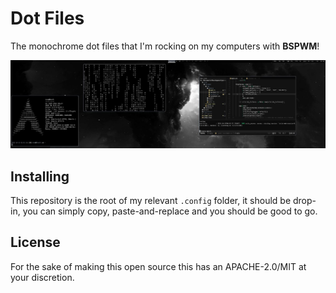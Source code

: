 # Dot Files

The monochrome dot files that I'm rocking on my computers with **BSPWM**!

![Example Image](/EXAMPLE.jpg)

## Installing

This repository is the root of my relevant `.config` folder, it should be drop-in, you can
simply copy, paste-and-replace and you should be good to go.

## License

For the sake of making this open source this has an APACHE-2.0/MIT at your discretion.
